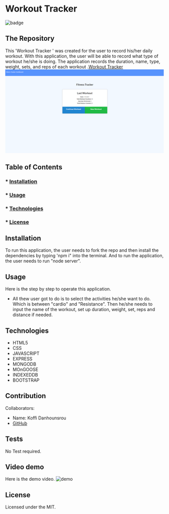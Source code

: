 

  # Workout Tracker
  ![badge](https://img.shields.io/badge/License-MIT-brightgreen)
 ## The Repository
 This 'Workout Tracker ' was created for the user to record his/her daily workout. With this application, the user will be able to record  what type of workout he/she is doing. The application records the duration, name, type, weight, sets, and reps of each workout .[Workout Tracker](https://whispering-inlet-83125.herokuapp.com/)
 ![workout Tracker](https://github.com/Koffidanh/workout-tracker/blob/main/images/workouttracker.png)

   ## Table of Contents
   ### * [Installation](#installation)
   ### * [Usage](#usage)
   ### * [Technologies](#Technologies)
   ### * [License](#license)
 
 ## Installation
 To run this application, the user needs to fork the repo and then install the dependencies by typing 'npm i" into the terminal. And to run the application, the user needs to run "node server".
 ## Usage
 Here is the step by step to operate this application.

 * All thew user got to do is to select the activities he/she want to do. Which is between "cardio" and "Resistance". Then he/she needs to input the name of the workout, set up duration, weight, set, reps and distance if needed.
 
## Technologies
* HTML5
* CSS
* JAVASCRIPT
* EXPRESS
* MONGODB
* MOnGOOSE
* INDEXEDDB
* BOOTSTRAP
 ## Contribution
 Collaborators: 
 * Name: Koffi Danhounsrou
 * [GitHub](https://github.com/Koffidanh)

 ## Tests
  No Test required. 
## Video demo
Here is the demo video.
![demo](https://github.com/Koffidanh/budgettracker/blob/main/images/demo.gif)
 ## License
 Licensed under the MIT.
  

